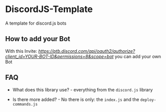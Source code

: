# DiscordJS-Template
A template for discord.js bots

## How to add your Bot
With this Invite: _https://ptb.discord.com/api/oauth2/authorize?client_id=YOUR-BOT-ID&permissions=8&scope=bot_ you can add your own Bot

## FAQ

+ What does this library use? - everything from the `discord.js` library

+ Is there more added? - No there is only: the `index.js` and the ``deploy-commands.js``
